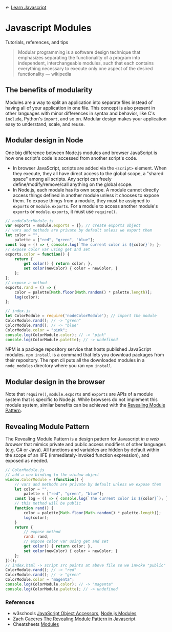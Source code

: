 
← [Learn Javascript](../README.md)

# Javascript Modules
Tutorials, references, and tips


> Modular programming is a software design technique that emphasizes separating the functionality of a program into independent, interchangeable modules, such that each contains everything necessary to execute only one aspect of the desired functionality — wikipedia



## The benefits of modularity

Modules are a way to split an application into separate files instead of having all of your application in one file. This concept is also present in other languages with minor differences in syntax and behavior, like C's `include`, Python's `import`, and so on. Modular design makes your application easy to understand, scale, and reuse.



## Modular design in Node

One big difference between Node.js modules and browser JavaScript is how one script's code is accessed from another script's code.

- In browser JavaScript, scripts are added via the `<script>` element. When they execute, they all have direct access to the global scope, a "shared space" among all scripts. Any script can freely define/modify/remove/call anything on the global scope.
- In Node.js, each module has its own scope. A module cannot directly access things defined in another module unless it chooses to expose them. To expose things from a module, they must be assigned to `exports` or `module.exports`. For a module to access another module's `exports` or `module.exports`, it must use `require()`.

```js
// nodeColorModule.js
var exports = module.exports = {}; // create exports object
// vars and methods are private by default unless we export them
let color = "",
	palette = ["red", "green", "blue"];
const log = () => { console.log(`The current color is ${color}`); };
// expose color var using get and set
exports.color = function() {
	return {
		get color() { return color; },
		set color(newColor) { color = newColor; }
	};
};
// expose a method
exports.rand = () => {
	color = palette[Math.floor(Math.random() * palette.length)];
	log(color);
};

// index.js
let ColorModule = require('nodeColorModule'); // import the module
ColorModule.rand(); // -> "green"
ColorModule.rand(); // -> "blue"
ColorModule.color = "pink";
console.log(ColorModule.color); // -> "pink"
console.log(ColorModule.palette); // -> undefined
```

NPM is a package repository service that hosts published JavaScript modules. `npm install` is a command that lets you download packages from their repository. The npm cli puts all the downloaded modules in a `node_modules` directory where you ran `npm install`.



## Modular design in the browser

Note that `require()`, `module.exports` and `exports` are APIs of a module system that is specific to Node.js. While browsers do not implement this module system, similar benefits can be achieved with the [Revealing Module Pattern](https://www.oreilly.com/library/view/learning-javascript-design/9781449334840/ch09s03.html).



## Revealing Module Pattern

The Revealing Module Pattern is a design pattern for Javascript *in a web browser* that mimics private and public access modifiers of other languages (e.g. C# or Java). All functions and variables are hidden by default within the scope of an IIFE (immediately-invoked function expression), and exposed as needed.

```js
// ColorModule.js
// add a new binding to the window object
window.ColorModule = (function() {
	// vars and methods are private by default unless we expose them
	let color = "",
		palette = ["red", "green", "blue"];
	const log = () => { console.log(`The current color is ${color}`); };
	// this method will be public
	function rand() {
		color = palette[Math.floor(Math.random() * palette.length)];
		log(color);
	}
	return {
		// expose method
		rand: rand,
		// expose color var using get and set
		get color() { return color; },
		set color(newColor) { color = newColor; }
	};
})();
// index.html -> script src points at above file so we invoke "public" methods
ColorModule.rand(); // -> "red"
ColorModule.rand(); // -> "green"
ColorModule.color = "magenta";
console.log(ColorModule.color); // -> "magenta"
console.log(ColorModule.palette); // -> undefined
```

### References
- w3schools [JavaScript Object Accessors](https://www.w3schools.com/js/js_object_accessors.asp), [Node.js Modules](https://www.w3schools.com/nodejs/nodejs_modules.asp)
- Zach Caceres [The Revealing Module Pattern in Javascript](https://gist.github.com/zcaceres/bb0eec99c02dda6aac0e041d0d4d7bf2#file-revealing-module-pattern-md)
- Cheatsheets [Modules](reference-sheets/js-11-modules.pdf)
